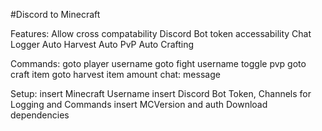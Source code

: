#Discord to Minecraft

Features:
Allow cross compatability
Discord Bot token accessability
Chat Logger
Auto Harvest
Auto PvP
Auto Crafting

Commands:
goto player username
goto fight username
toggle pvp
goto craft item
goto harvest item amount
chat: message


Setup:
insert Minecraft Username
insert Discord Bot Token, Channels for Logging and Commands
insert MCVersion and auth
Download dependencies


















